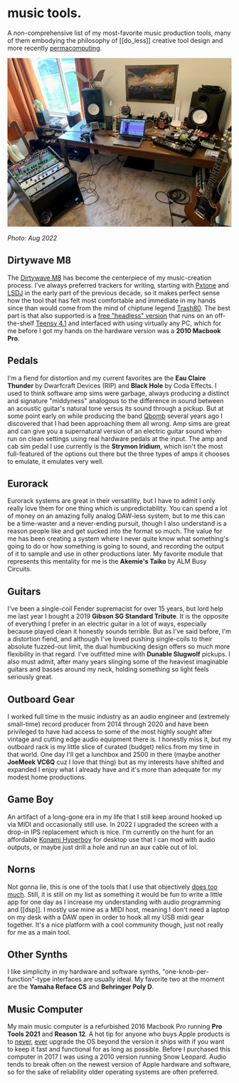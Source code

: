# music tools.

A non-comprehensive list of my most-favorite music production tools, many of them embodying the philosophy of [[do_less]] creative tool design and more recently [permacomputing](https://wiki.xxiivv.com/site/permacomputing.html).

![Studio Aug 18 2022, 6 15 53 PM](../media/Studio%20Aug%2018%202022,%206%2015%2053%20PM.jpg)

*Photo: Aug 2022*

## Dirtywave M8

The [Dirtywave M8](https://dirtywave.com/) has become the centerpiece of my music-creation process. I've always preferred trackers for writing, starting with [Pxtone](https://en.wikipedia.org/wiki/PxTone) and [LSDJ](https://www.littlesounddj.com/lsd/index.php) in the early part of the previous decade, so it makes perfect sense how the tool that has felt most comfortable and immediate in my hands since than would come from the mind of chiptune legend [Trash80](https://en.wikipedia.org/wiki/Trash80). The best part is that also supported is a [free "headless" version](https://github.com/Dirtywave/M8HeadlessFirmware) that runs on an off-the-shelf [Teensy 4.1](https://www.pjrc.com/store/teensy41.html) and interfaced with using virtually any PC, which for me before I got my hands on the hardware version was a **2010 Macbook Pro**.

## Pedals

I'm a fiend for distortion and my current favorites are the **Eau Claire Thunder** by Dwarfcraft Devices (RIP) and **Black Hole** by Coda Effects. I used to think software amp sims were garbage, always producing a distinct and signature "middyness" analogous to the difference in sound between an acoustic guitar's natural tone versus its sound through a pickup. But at some point early on while producing the band [Qbomb](https://www.qbomb.band/) several years ago I discovered that I had been approaching them all wrong. Amp sims are great and can give you a supernatural version of an electric guitar sound when run on clean settings using real hardware pedals at the input. The amp and cab sim pedal I use currently is the **Strymon Iridium**, which isn't the most full-featured of the options out there but the three types of amps it chooses to emulate, it emulates very well.

## Eurorack

Eurorack systems are great in their versatility, but I have to admit I only really love them for one thing which is unpredictability. You can spend a lot of money on an amazing fully analog DAW-less system, but to me this can be a time-waster and a never-ending pursuit, though I also understand is a reason people like and get sucked into the format so much. The value for me has been creating a system where I never quite know what something's going to do or how something is going to sound, and recording the output of it to sample and use in other productions later. My favorite module that represents this mentality for me is the **Akemie's Taiko** by ALM Busy Circuits.

## Guitars

I've been a single-coil Fender supremacist for over 15 years, but lord help me last year I bought a 2019 **Gibson SG Standard Tribute**. It is the opposite of everything I prefer in an electric guitar in a lot of ways, especially because played clean it honestly sounds terrible. But as I've said before, I'm a distortion fiend, and although I've loved pushing single-coils to their absolute fuzzed-out limit, the dual humbucking design offers so much more flexibility in that regard. I've outfitted mine with **Dunable Slugwolf** pickups. I also must admit, after many years slinging some of the heaviest imaginable guitars and basses around my neck, holding something so light feels seriously great.

## Outboard Gear

I worked full time in the music industry as an audio engineer and (extremely small-time) record producer from 2014 through 2020 and have been privileged to have had access to some of the most highly sought after vintage and cutting edge audio equipment there is. I honestly miss it, but my outboard rack is my little slice of curated (budget) relics from my time in that world. One day I'll get a lunchbox and 2500 in there (maybe another **JoeMeek VC6Q** cuz I love that thing) but as my interests have shifted and expanded I enjoy what I already have and it's more than adequate for my modest home productions.

## Game Boy

An artifact of a long-gone era in my life that I still keep around hooked up via MIDI and occasionally still use. In 2022 I upgraded the screen with a drop-in IPS replacement which is nice. I'm currently on the hunt for an affordable [Konami Hyperboy](https://www.nintendolife.com/news/2019/04/feature_the_konami_hyperboy_is_a_dumb_but_loveable_throwback_to_a_bygone_era) for desktop use that I can mod with audio outputs, or maybe just drill a hole and run an aux cable out of lol.

## Norns

Not gonna lie, this is one of the tools that I use that objectively [does too much](https://wiki.plungepool.dev/site/do_less.html). Still, it is still on my list as something it would be fun to write a little app for one day as I increase my understanding with audio programming and [[dsp]]. I mostly use mine as a MIDI host, meaning I don't need a laptop on my desk with a DAW open in order to hook all my USB midi gear together. It's a nice platform with a cool community though, just not really for me as a main tool.

## Other Synths

I like simplicity in my hardware and software synths, "one-knob-per-function"-type interfaces are usually ideal. My favorite two at the moment are the **Yamaha Reface CS** and **Behringer Poly D**.

## Music Computer

My main music computer is a refurbished 2016 Macbook Pro running **Pro Tools 2021** and **Reason 12**. A hot tip for anyone who buys Apple products is to <u>never</u>, <u>ever</u> upgrade the OS beyond the version it ships with if you want to keep it fast and functional for as long as possible. Before I purchased this computer in 2017 I was using a 2010 version running Snow Leopard. Audio tends to break often on the newest version of Apple hardware and software, so for the sake of reliability older operating systems are often preferred.